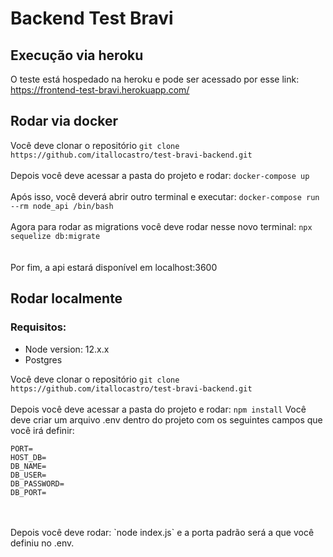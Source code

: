 # Backend Test Bravi

## Execução via heroku

O teste está hospedado na heroku e pode ser acessado por esse link: https://frontend-test-bravi.herokuapp.com/

## Rodar via docker
  Você deve clonar o repositório `git clone https://github.com/itallocastro/test-bravi-backend.git`
  <br>
  <br>
  Depois você deve acessar a pasta do projeto e rodar: `docker-compose up`
  <br>
  <br>
  Após isso, você deverá abrir outro terminal e executar: `docker-compose run --rm node_api /bin/bash`
  <br>
  <br>
  Agora para rodar as migrations você deve rodar nesse novo terminal: `npx sequelize db:migrate`
  <br>  
  <br>
  Por fim, a api estará disponível em localhost:3600

## Rodar localmente
### Requisitos:
- Node version: 12.x.x
- Postgres


Você deve clonar o repositório `git clone https://github.com/itallocastro/test-bravi-backend.git`
<br>
<br>
Depois você deve acessar a pasta do projeto e rodar: `npm install`
Você deve criar um arquivo .env dentro do projeto com os seguintes campos que você irá definir:
<br>
```
PORT=
HOST_DB=
DB_NAME=
DB_USER=
DB_PASSWORD=
DB_PORT=
```
<br>
<br>
Depois você deve rodar: `node index.js` e a porta padrão será a que você definiu no .env.
<br>
<br>

